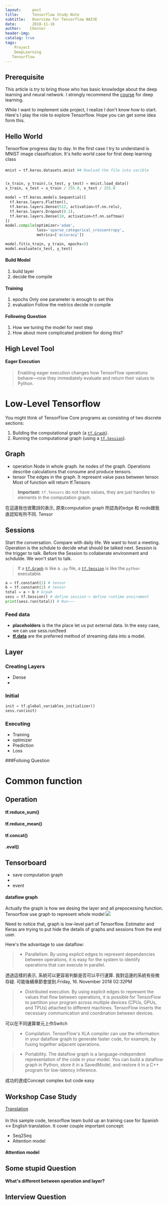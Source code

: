 ```yaml
---
layout:     post
title:      Tensorflow Study Note
subtitle:   Overview for Tensorflow NAIVE
date:       2018-11-16
author:    Chester
header-img: 
catalog: true
tags:
    Project
    DeepLearning
   Tensorflow
---
```

## Prerequisite
This article is try to bring those who has basic knowledge about the deep learning and neural network. I strongly recommend the [course](https://www.coursera.org/specializations/deep-learning) for deep learning.

While I want to implement side project, I realize I don't know how to start. Here's I play the role to explore Tensorflow. Hope  you can get some idea form this. 

## Hello World
Tensorflow progress day to day. In the first case I try to understand is MNIST image classification. It's  hello world case for first deep learning class

####
```python
mnist = tf.keras.datasets.mnist ## Dowload the file into varible


(x_train, y_train),(x_test, y_test) = mnist.load_data()
x_train, x_test = x_train / 255.0, x_test / 255.0

model = tf.keras.models.Sequential([
  tf.keras.layers.Flatten(),
  tf.keras.layers.Dense(512, activation=tf.nn.relu),
  tf.keras.layers.Dropout(0.2),
  tf.keras.layers.Dense(10, activation=tf.nn.softmax)
])
model.compile(optimizer='adam',
              loss='sparse_categorical_crossentropy',
              metrics=['accuracy'])

model.fit(x_train, y_train, epochs=5)
model.evaluate(x_test, y_test)
```
#### Build Model

 1. build layer
 2. decide the compile

#### Training

 1. epochs
	 Only one parameter is enough to set this
2. evaluation
	Follow the metrics decide in compile

#### Following Question

 1. How we tuning the model for next step
 2. How about more complicated problem for doing this?
## High Level Tool
#### Eager Execution
>Enabling eager execution changes how TensorFlow operations behave—now they immediately evaluate and return their values to Python.

#### 

# Low-Level Tensorflow
You might think of TensorFlow Core programs as consisting of two discrete sections:
1.  Building the computational graph (a  [`tf.Graph`](https://www.tensorflow.org/api_docs/python/tf/Graph)).
2.  Running the computational graph (using a  [`tf.Session`](https://www.tensorflow.org/api_docs/python/tf/Session)).
 

## Graph
- operation
	Node in whole graph. he nodes of the graph. Operations describe calculations that consume and produce tensors.
- tensor
	The edges in the graph. It represent value pass between tensor. Most of function will return tf.Tensors 
>**Important:** `tf.Tensors`  do not have values, they are just handles to elements in the computation graph.

在這邊我也很驚訝的表示, 原來computation graph 所認為的edge 和 node跟我直認知有所不同. Tensor


## Sessions
Start the conversation. 
Compare with daily life. We want to host a meeting. Operation is the schdule to decide what should be talked next. Session is the trigger to talk. Before the Session to collaberate environment and schdulde. We won't start to talk.
> If a [`tf.Graph`](https://www.tensorflow.org/api_docs/python/tf/Graph) is like a `.py` file, a [`tf.Session`](https://www.tensorflow.org/api_docs/python/tf/Session) is like the `python` executable.

```python
a = tf.constant(1) # tensor
b = tf.constant(2) # tensor
total = a + b # Grpah
sess = tf.Session() # define session-> define runtime enviroment
print(sess.run(total)) # Run~~~
```
### Feed data
 - ****placeholders**** is the the place let us put external data.
In the easy case, we can use sess.run(feed
 - [**tf.data**](https://www.tensorflow.org/api_docs/python/tf/data) are the preferred method of streaming data into a model.
## Layer
### Creating Layers
 - Dense
 - 
### Initial
```python
init = tf.global_variables_initializer()
sess.run(init)
```
### Executing
 
 - Training 
 - optimizer
 - Prediction
 - Loss

###Folloing Question

# Common function
## Operation
#### tf.reduce_sum()
#### tf.reduce_mean()
#### tf.concat()
#### .eval()

## 



## Tensorboard
- save computation graph
- 
- event


#### dataflow graph
Actually the graph is how we desing the layer and all prepocessing function. Tensorflow use graph to represent whole model
![](https://www.tensorflow.org/images/tensors_flowing.gif?hl=zh-cn)

Need to notice that, graph is low-level part of Tensorflow. Estimator and Keras are trying to put hide the details of graphs and sessions from the end user.

Here's the advantage to use dataflow:

> - Parallelism. By using explicit edges to represent dependencies between operations, it is easy for the system to identify operations that can execute in parallel.

透過這樣的表示, 系統可以更容易判斷是否可以平行運算. 我對這邊的系統有些微存疑. 可能後續章節會提到.Friday, 16. November 2018 02:32PM 

>- Distributed execution. By using explicit edges to represent the values that flow between operations, it is possible for TensorFlow to partition your program across multiple devices (CPUs, GPUs, and TPUs) attached to different machines. TensorFlow inserts the necessary communication and coordination between devices.

可以在不同運算單元上作Switch
> - Compilation. TensorFlow's XLA compiler can use the information in your dataflow graph to generate faster code, for example, by fusing together adjacent operations.


>- Portability. The dataflow graph is a language-independent representation of the code in your model. You can build a dataflow graph in Python, store it in a SavedModel, and restore it in a C++ program for low-latency inference.

成功的達成Concept complex but code easy


## Workshop Case Study
[Translation](https://colab.research.google.com/github/tensorflow/tensorflow/blob/master/tensorflow/contrib/eager/python/examples/nmt_with_attention/nmt_with_attention.ipynb)

####
In this sample code, tensorflow team build up an training case for Spanish <-> English translation. It cover couple important concept:
- Seq2Seq
- Attention model
#### Attention model
#### 






## Some stupid Question
#### What's different between operation and layer?

## Interview Question
####

<!--stackedit_data:
eyJoaXN0b3J5IjpbLTM4MjQ2NDM1MywtNTMyOTcwOSwtMjMxMz
M3NDk4LC0zNzcxODQ2NTMsLTQwNDcwOTY5NiwtMTQ0MTQ1ODE4
MywtMTU5MTM0MDM0OSwtMjkyMDY3NTMwLDE4Mjc1NTE5OTIsLT
E1MDAyMzU1MjEsMTQxOTg3ODYyOSw2MjkyMTY5NzQsLTExNDYy
MzU2NTQsLTUwNjg0NjY3NSwtODA2MTYyNjQ0LDk4NDE4MDE3Mi
wxNDk5OTA4NDUzLDE4Njk4MjgxNjMsOTg1Njg1MTIsLTE2MzY2
OTAzOThdfQ==
-->